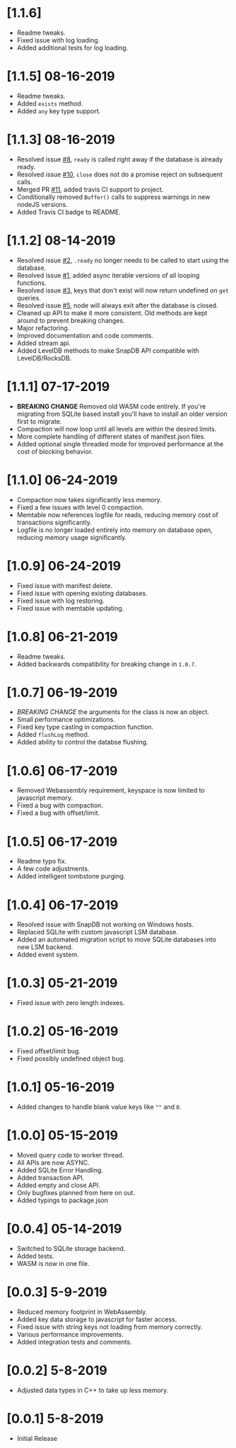 # [1.1.6]
- Readme tweaks.
- Fixed issue with log loading.
- Added additional tests for log loading.

# [1.1.5] 08-16-2019
- Readme tweaks.
- Added `exists` method.
- Added `any` key type support.

# [1.1.3] 08-16-2019
- Resolved issue [#8](https://github.com/ClickSimply/snap-db/issues/8), `ready` is called right away if the database is already ready.
- Resolved issue [#10](https://github.com/ClickSimply/snap-db/issues/10), `close` does not do a promise reject on subsequent calls.
- Merged PR [#11](https://github.com/ClickSimply/snap-db/pull/11), added travis CI support to project.
- Conditionally removed `Buffer()` calls to suppress warnings in new nodeJS versions.
- Added Travis CI badge to README.

# [1.1.2] 08-14-2019
- Resolved issue [#2](https://github.com/ClickSimply/snap-db/issues/2), `.ready` no longer needs to be called to start using the database.
- Resolved issue [#1](https://github.com/ClickSimply/snap-db/issues/1), added async iterable versions of all looping functions.
- Resolved issue [#3](https://github.com/ClickSimply/snap-db/issues/3), keys that don't exist will now return undefined on `get` queries.
- Resolved issue [#5](https://github.com/ClickSimply/snap-db/issues/5), node will always exit after the database is closed.
- Cleaned up API to make it more consistent.  Old methods are kept around to prevent breaking changes.
- Major refactoring.
- Improved documentation and code comments.
- Added stream api.
- Added LevelDB methods to make SnapDB API compatible with LevelDB/RocksDB.

# [1.1.1] 07-17-2019
- **BREAKING CHANGE** Removed old WASM code entirely.  If you're migrating from SQLite based install you'll have to install an older version first to migrate.
- Compaction will now loop until all levels are within the desired limits.
- More complete handling of different states of manifest.json files.
- Added optional single threaded mode for improved performance at the cost of blocking behavior.

# [1.1.0] 06-24-2019
- Compaction now takes significantly less memory.
- Fixed a few issues with level 0 compaction.
- Memtable now references logfile for reads, reducing memory cost of transactions significantly.
- Logfile is no longer loaded entirely into memory on database open, reducing memory usage significantly.

# [1.0.9] 06-24-2019
- Fixed issue with manifest delete.
- Fixed issue with opening existing databases.
- Fixed issue with log restoring.
- Fixed issue with memtable updating.

# [1.0.8] 06-21-2019
- Readme tweaks.
- Added backwards compatibility for breaking change in `1.0.7`.

# [1.0.7] 06-19-2019
- *BREAKING CHANGE* the arguments for the class is now an object.
- Small performance optimizations.
- Fixed key type casting in compaction function.
- Added `flushLog` method.
- Added ability to control the databse flushing.

# [1.0.6] 06-17-2019
- Removed Webassembly requirement, keyspace is now limited to javascript memory.
- Fixed a bug with compaction.
- Fixed a bug with offset/limit.

# [1.0.5] 06-17-2019
- Readme typo fix.
- A few code adjustments.
- Added intelligent tombstone purging.

# [1.0.4] 06-17-2019
- Resolved issue with SnapDB not working on Windows hosts.
- Replaced SQLite with custom javascript LSM database.
- Added an automated migration script to move SQLite databases into new LSM backend.
- Added event system.

# [1.0.3] 05-21-2019
- Fixed issue with zero length indexes.

# [1.0.2] 05-16-2019
- Fixed offset/limit bug.
- Fixed possibly undefined object bug.

# [1.0.1] 05-16-2019
- Added changes to handle blank value keys like `""` and `0`.

# [1.0.0] 05-15-2019
- Moved query code to worker thread.
- All APIs are now ASYNC.
- Added SQLite Error Handling.
- Added transaction API.
- Added empty and close API.
- Only bugfixes planned from here on out.
- Added typings to package.json

# [0.0.4] 05-14-2019
- Switched to SQLite storage backend.
- Added tests.
- WASM is now in one file.

# [0.0.3] 5-9-2019
- Reduced memory footprint in WebAssembly.
- Added key data storage to javascript for faster access.
- Fixed issue with string keys not loading from memory correctly.
- Various performance improvements.
- Added integration tests and comments.

# [0.0.2] 5-8-2019
- Adjusted data types in C++ to take up less memory.

# [0.0.1] 5-8-2019
- Initial Release